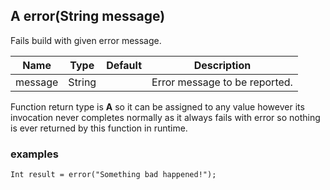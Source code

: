 ## A error<A>(String message)

Fails build with given error message.

| Name    | Type   | Default | Description                   |
|---------|--------|---------|-------------------------------|
| message | String |         | Error message to be reported. |

Function return type is __A__ so it can be assigned to any value however its invocation never
completes normally as it always fails with error so nothing is ever returned by this function in 
runtime.

### examples

```
Int result = error("Something bad happened!");
```
